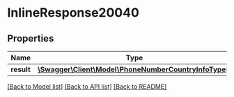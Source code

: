 # InlineResponse20040

## Properties
Name | Type | Description | Notes
------------ | ------------- | ------------- | -------------
**result** | [**\Swagger\Client\Model\PhoneNumberCountryInfoType[]**](PhoneNumberCountryInfoType.md) |  | [optional] 

[[Back to Model list]](../README.md#documentation-for-models) [[Back to API list]](../README.md#documentation-for-api-endpoints) [[Back to README]](../README.md)


